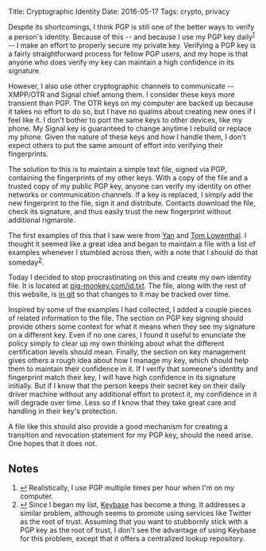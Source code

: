 Title: Cryptographic Identity
Date: 2016-05-17
Tags: crypto, privacy

Despite its shortcomings, I think PGP is still one of the better ways to verify a person's identity. Because of this -- and because I use my PGP key daily<sup class="footnote-ref" id="fnref:key-use"><a rel="footnote" href="#fn:key-use" title="see footnote">1</a></sup> -- I make an effort to properly secure my private key. Verifying a PGP key is a fairly straightforward process for fellow PGP users, and my hope is that anyone who does verify my key can maintain a high confidence in its signature.

However, I also use other cryptographic channels to communicate -- XMPP/OTR and Signal chief among them. I consider these keys more transient than PGP. The OTR keys on my computer are backed up because it takes no effort to do so, but I have no qualms about creating new ones if I feel like it. I don't bother to port the same keys to other devices, like my phone. My Signal key is guaranteed to change anytime I rebuild or replace my phone. Given the nature of these keys and how I handle them, I don't expect others to put the same amount of effort into verifying their fingerprints.

The solution to this is to maintain a simple text file, signed via PGP, containing the fingerprints of my other keys. With a copy of the file and a trusted copy of my public PGP key, anyone can verify my identity on other networks or communication channels. If a key is replaced, I simply add the new fingerprint to the file, sign it and distribute. Contacts download the file, check its signature, and thus easily trust the new fingerprint without additional rigmarole.

The first examples of this that I saw were from [Yan](http://web.mit.edu/zyan/www/zyan.txt) and [Tom Lowenthal](https://tomlowenthal.com/id). I thought it seemed like a great idea and began to maintain a file with a list of examples whenever I stumbled across then, with a note that I should do that someday<sup class="footnote-ref" id="fnref:keybase"><a rel="footnote" href="#fn:keybase" title="see footnote">2</a></sup>.


Today I decided to stop procrastinating on this and create my own identity file. It is located at [pig-monkey.com/id.txt](https://pig-monkey.com/id.txt). The file, along with the rest of this website, is [in git](https://github.com/pigmonkey/pig-monkey.com/blob/master/content/id.txt) so that changes to it may be tracked over time.

Inspired by some of the examples I had collected, I added a couple pieces of related information to the file. The section on PGP key signing should provide others some context for what it means when they see my signature on a different key. Even if no one cares, I found it useful to enunciate the policy simply to clear up my own thinking about what the different certification levels should mean. Finally, the section on key management gives others a rough idea about how I manage my key, which should help them to maintain their confidence in it. If I verify that someone's identity and fingerprint match their key, I will have high confidence in its signature initially. But if I know that the person keeps their secret key on their daily driver machine without any additional effort to protect it, my confidence in it will degrade over time. Less so if I know that they take great care and handling in their key's protection.

A file like this should also provide a good mechanism for creating a transition and revocation statement for my PGP key, should the need arise. One hopes that it does not.


<div id="footnotes">
    <h2>Notes</h2>
    <ol>
        <li id="fn:key-use"><a rev="footnote" href="#fnref:key-use" class="footnote-return" title="return to article">&crarr;</a> Realistically, I use PGP multiple times per hour when I'm on my computer.</li>
        <li id="fn:keybase"><a rev="footnote" href="#fnref:keybase" class="footnote-return" title="return to article">&crarr;</a> Since I began my list, <a href="https://keybase.io/">Keybase</a> has become a thing. It addresses a similar problem, although seems to promote using services like Twitter as the root of trust. Assuming that you want to stubbornly stick with a PGP key as the root of trust, I don't see the advantage of using Keybase for this problem, except that it offers a centralized lookup repository.</li>
    </ol>
</div>
